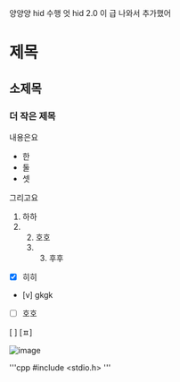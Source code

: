 양양양
hid 수행
엇 hid 2.0 이 급 나와서 추가했어

# 제목
## 소제목
### 더 작은 제목

내용은요
 - 한
 - 둘
 - 셋

그리고요
1. 하하
2. 2. 호호
   3. 3. 후후
     
- [x] 히히
- [v] gkgk
- [ ] 호호

 [ ]
[ㅍ]

![image](https://github.com/user-attachments/assets/2996529a-f25e-4b9e-a6ea-ebaa8e3676ae)

'''cpp
#include <stdio.h>
'''
